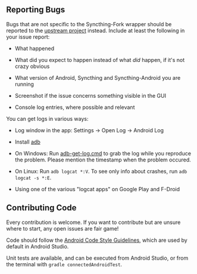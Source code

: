## Reporting Bugs

Bugs that are not specific to the Syncthing-Fork wrapper should be reported to the
[upstream project](https://github.com/syncthing/syncthing/issues) instead.
Include at least the following in your issue report:

 - What happened

 - What did you expect to happen instead of what *did* happen, if it's
   not crazy obvious

 - What version of Android, Syncthing and Syncthing-Android you are
   running

 - Screenshot if the issue concerns something visible in the GUI

 - Console log entries, where possible and relevant

You can get logs in various ways:

 - Log window in the app: Settings -> Open Log -> Android Log

 - Install [adb](http://www.howtogeek.com/125769/how-to-install-and-use-abd-the-android-debug-bridge-utility/)
 
 - On Windows: Run [adb-get-log.cmd](https://github.com/Catfriend1/syncthing-android/blob/main/scripts/debug/win/adb-get-log.cmd) to grab the log while you reproduce the problem. Please mention the timestamp when the problem occured.
 
 - On Linux: Run `adb logcat *:V`. To see only info about crashes, run `adb logcat -s *:E`.

 - Using one of the various "logcat apps" on Google Play and F-Droid

## Contributing Code

Every contribution is welcome. If you want to contribute but are unsure
where to start, any open issues are fair game!

Code should follow the
[Android Code Style Guidelines](https://source.android.com/source/code-style.html#java-language-rules),
which are used by default in Android Studio.

Unit tests are available, and can be executed from Android Studio, or from
the terminal with `gradle connectedAndroidTest`.

